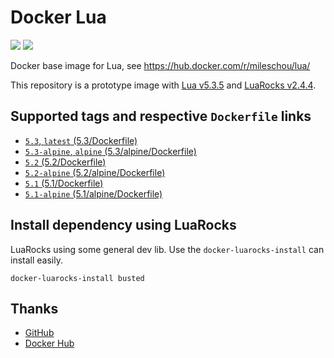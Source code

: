 # Docker Lua

[![](https://img.shields.io/docker/stars/mileschou/lua.svg)](https://hub.docker.com/r/mileschou/lua/)
[![](https://img.shields.io/docker/pulls/mileschou/lua.svg)](https://hub.docker.com/r/mileschou/lua/)

Docker base image for Lua, see https://hub.docker.com/r/mileschou/lua/

This repository is a prototype image with [Lua v5.3.5](https://www.lua.org/) and [LuaRocks v2.4.4](https://luarocks.org/).

## Supported tags and respective `Dockerfile` links

* [`5.3`, `latest` (5.3/Dockerfile)](https://github.com/MilesChou/docker-lua/blob/master/5.3/Dockerfile)
* [`5.3-alpine`, `alpine` (5.3/alpine/Dockerfile)](https://github.com/MilesChou/docker-lua/blob/master/5.3/alpine/Dockerfile)
* [`5.2` (5.2/Dockerfile)](https://github.com/MilesChou/docker-lua/blob/master/5.2/Dockerfile)
* [`5.2-alpine` (5.2/alpine/Dockerfile)](https://github.com/MilesChou/docker-lua/blob/master/5.2/alpine/Dockerfile)
* [`5.1` (5.1/Dockerfile)](https://github.com/MilesChou/docker-lua/blob/master/5.1/Dockerfile)
* [`5.1-alpine` (5.1/alpine/Dockerfile)](https://github.com/MilesChou/docker-lua/blob/master/5.1/alpine/Dockerfile)

## Install dependency using LuaRocks

LuaRocks using some general dev lib. Use the `docker-luarocks-install` can install easily.

```
docker-luarocks-install busted
```

## Thanks

* [GitHub](https://github.com/)
* [Docker Hub](https://hub.docker.com/)
